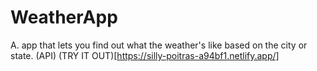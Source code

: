 # WeatherApp
A. app that lets you find out what the weather's like based on the city or state. (API)
(TRY IT OUT)[https://silly-poitras-a94bf1.netlify.app/]
